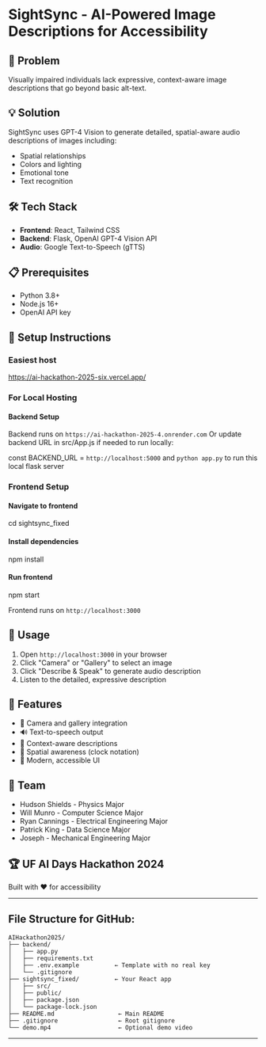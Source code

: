 # SightSync - AI-Powered Image Descriptions for Accessibility

## 🎯 Problem
Visually impaired individuals lack expressive, context-aware image descriptions that go beyond basic alt-text.

## 💡 Solution
SightSync uses GPT-4 Vision to generate detailed, spatial-aware audio descriptions of images including:
- Spatial relationships
- Colors and lighting
- Emotional tone
- Text recognition

## 🛠️ Tech Stack
- **Frontend**: React, Tailwind CSS
- **Backend**: Flask, OpenAI GPT-4 Vision API
- **Audio**: Google Text-to-Speech (gTTS)

## 📋 Prerequisites
- Python 3.8+
- Node.js 16+
- OpenAI API key

## 🚀 Setup Instructions
### Easiest host
https://ai-hackathon-2025-six.vercel.app/

### For Local Hosting
#### Backend Setup
Backend runs on `https://ai-hackathon-2025-4.onrender.com`
Or update backend URL in src/App.js if needed to run locally: 

const BACKEND_URL = `http://localhost:5000`
and `python app.py` to run this local flask server


### Frontend Setup
#### Navigate to frontend
cd sightsync_fixed

#### Install dependencies
npm install

#### Run frontend
npm start

Frontend runs on `http://localhost:3000` 

## 📱 Usage
1. Open `http://localhost:3000` in your browser
2. Click "Camera" or "Gallery" to select an image
3. Click "Describe & Speak" to generate audio description
4. Listen to the detailed, expressive description

## 🎨 Features
- 📸 Camera and gallery integration
- 🔊 Text-to-speech output
- 🎯 Context-aware descriptions
- 📍 Spatial awareness (clock notation)
- 🎨 Modern, accessible UI

## 👥 Team
- Hudson Shields - Physics Major
- Will Munro - Computer Science Major
- Ryan Cannings - Electrical Engineering Major
- Patrick King - Data Science Major
- Joseph - Mechanical Engineering Major

## 🏆 UF AI Days Hackathon 2024
Built with ❤️ for accessibility

---

## File Structure for GitHub:
```
AIHackathon2025/
├── backend/
│   ├── app.py
│   ├── requirements.txt
│   ├── .env.example          ← Template with no real key
│   └── .gitignore
├── sightsync_fixed/          ← Your React app
│   ├── src/
│   ├── public/
│   ├── package.json
│   └── package-lock.json
├── README.md                  ← Main README
├── .gitignore                 ← Root gitignore
└── demo.mp4                   ← Optional demo video
```

---
